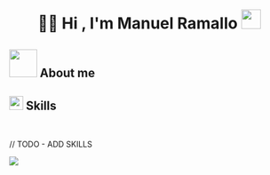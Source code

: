 <!-- Greetings and name -->
## <h1 align="center"> 🧑‍💻 Hi , I'm Manuel Ramallo <img src="https://media.giphy.com/media/hvRJCLFzcasrR4ia7z/giphy.gif" width="35"></h1>

<!-- Title developer -->
<!-- <p align="center">
  <a href="https://git.io/typing-svg">
    <img src="https://readme-typing-svg.herokuapp.com?font=Fira+Code&size=36&pause=500&color=127CA4&center=true&vCenter=true&width=700&height=100&lines=Senior+Android+Engineer+%F0%9F%A4%96" alt="Typing SVG" />
  </a>
</p> -->




## <picture><img src = "https://github.com/7oSkaaa/7oSkaaa/blob/main/Images/about_me.gif?raw=true" width = 50px></picture> About me




## <img src="https://media2.giphy.com/media/QssGEmpkyEOhBCb7e1/giphy.gif?cid=ecf05e47a0n3gi1bfqntqmob8g9aid1oyj2wr3ds3mg700bl&rid=giphy.gif" width ="25"><b> Skills</b>
<br>

// TODO - ADD SKILLS 


<!--horizontal divider(gradiant)-->
<img src="https://user-images.githubusercontent.com/73097560/115834477-dbab4500-a447-11eb-908a-139a6edaec5c.gif">



<p align="center">
  
<!-- <img  align="center"  src="https://github-readme-stats.vercel.app/api?username=1010nishant&theme=dark&show_icons=true&count_private=true" /> -->
